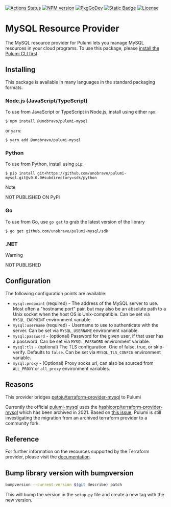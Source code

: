 [![Actions Status](https://github.com/unobravo/pulumi-mysql/actions/workflows/release.yml/badge.svg)](https://github.com/unobravo/pulumi-mysql/actions)
[![NPM version](https://badge.fury.io/js/%40pulumi%2Fmysql.svg)](https://www.npmjs.com/package/@unobravo/pulumi-mysql)
[![PkgGoDev](https://pkg.go.dev/badge/github.com/pulumi/pulumi-mysql/sdk/v3/go)](https://pkg.go.dev/github.com/unobravo/pulumi-mysql/sdk/go)
[![Static Badge](https://img.shields.io/badge/Terraform_Provider-v3.0.63-purple)](https://github.com/petoju/terraform-provider-mysql)
[![License](https://img.shields.io/badge/License-Apache_2.0-blue.svg)](https://opensource.org/licenses/Apache-2.0)

# MySQL Resource Provider

The MySQL resource provider for Pulumi lets you manage MySQL resources in your cloud programs.  To use
this package, please [install the Pulumi CLI first](https://pulumi.io/).

## Installing

This package is available in many languages in the standard packaging formats.

### Node.js (JavaScript/TypeScript)

To use from JavaScript or TypeScript in Node.js, install using either `npm`:

    $ npm install @unobravo/pulumi-mysql

or `yarn`:

    $ yarn add @unobravo/pulumi-mysql

### Python

To use from Python, install using `pip`:

    $ pip install git+https://github.com/unobravo/pulumi-mysql.git@v0.0.0#subdirectory=sdk/python

> [!NOTE]
> NOT PUBLISHED ON PyPI

### Go

To use from Go, use `go get` to grab the latest version of the library

    $ go get github.com/unobravo/pulumi-mysql/sdk

### .NET

> [!WARNING]
> NOT PUBLISHED

## Configuration

The following configuration points are available:

- `mysql:endpoint` (required) - The address of the MySQL server to use. Most often a "hostname:port" pair, but may also
  be an absolute path to a Unix socket when the host OS is Unix-compatible. Can be set via `MYSQL_ENDPOINT` environment variable.
- `mysql:username` (required) - Username to use to authenticate with the server. Can be set via `MYSQL_USERNAME` environment variable.
- `mysql:password` - (optional) Password for the given user, if that user has a password. Can be set via `MYSQL_PASSWORD` environment variable.
- `mysql:tls` - (optional) The TLS configuration. One of false, true, or skip-verify. Defaults to `false`. Can be set via
  `MYSQL_TLS_CONFIG` environment variable.
- `mysql:proxy` - (Optional) Proxy socks url, can also be sourced from `ALL_PROXY` or `all_proxy` environment variables.

## Reasons

This provider bridges [petoju/terraform-provider-mysql](https://github.com/petoju/terraform-provider-mysql) to Pulumi

Currently the official [pulumi-mysql](https://www.pulumi.com/docs/reference/pkg/mysql) uses the [hashicorp/terraform-provider-mysql](https://github.com/hashicorp/terraform-provider-mysql/tree/master) which has been archived in 2021.
Based on [this issue](https://github.com/pulumi/pulumi-mysql/issues/145), Pulumi is still investigating the migration from an archived terraform provider to a community fork.

## Reference

For further information on the resources supported by the Terraform provider, please visit the [documentation](https://registry.terraform.io/providers/petoju/mysql/3.0.63/docs).



## Bump library version with bumpversion

```bash
bumpversion --current-version $(git describe) patch
```

This will bump the version in the `setup.py` file and create a new tag with the new version.